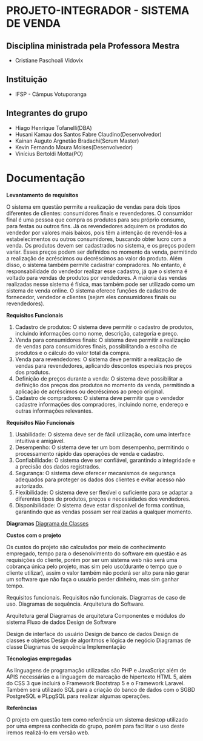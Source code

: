# PROJETO-INTEGRADOR - SISTEMA DE VENDA
## Disciplina ministrada pela Professora Mestra
* Cristiane Paschoali Vidovix
## Instituição
* IFSP - Câmpus Votuporanga
## Integrantes do grupo
* Hiago Henrique Tofanelli(DBA)
* Husani Kamau dos Santos Fabre Claudino(Desenvolvedor)
* Kainan Auguto Argnetão Bradachi(Scrum Master)
* Kevin Fernando Moura Moises(Desenvolvedor)
* Vinícius Bertoldi Motta(PO)

# Documentação


**Levantamento de requísitos**

O sistema em questão permite a realização de vendas para dois tipos diferentes de 
clientes: consumidores finais e revendedores. O consumidor final é uma pessoa que 
compra os produtos para seu próprio consumo, para festas ou outros fins. Já os 
revendedores adquirem os produtos do vendedor por valores mais baixos, pois têm a 
intenção de revendê-los a estabelecimentos ou outros consumidores, buscando obter 
lucro com a venda.
Os produtos devem ser cadastrados no sistema, e os preços podem variar. Esses preços 
podem ser definidos no momento da venda, permitindo a realização de acréscimos ou 
decréscimos ao valor do produto.
Além disso, o sistema também permite cadastrar compradores. No entanto, é 
responsabilidade do vendedor realizar esse cadastro, já que o sistema é voltado para 
vendas de produtos por vendedores. A maioria das vendas realizadas nesse sistema é 
física, mas também pode ser utilizado como um sistema de venda online. O sistema 
oferece funções de cadastro de fornecedor, vendedor e clientes (sejam eles 
consumidores finais ou revendedores).

**Requísitos Funcionais**

1. Cadastro de produtos: O sistema deve permitir o cadastro de produtos, incluindo 
informações como nome, descrição, categoria e preço.
2. Venda para consumidores finais: O sistema deve permitir a realização de vendas para 
consumidores finais, possibilitando a escolha de produtos e o cálculo do valor total da 
compra.
3. Venda para revendedores: O sistema deve permitir a realização de vendas para 
revendedores, aplicando descontos especiais nos preços dos produtos.
4. Definição de preços durante a venda: O sistema deve possibilitar a definição dos 
preços dos produtos no momento da venda, permitindo a aplicação de acréscimos ou 
decréscimos ao preço original.
5. Cadastro de compradores: O sistema deve permitir que o vendedor cadastre 
informações dos compradores, incluindo nome, endereço e outras informações 
relevantes.

**Requisítos Não Funcionais**

1. Usabilidade: O sistema deve ser de fácil utilização, com uma interface intuitiva e 
amigável.
2. Desempenho: O sistema deve ter um bom desempenho, permitindo o processamento 
rápido das operações de venda e cadastro.
3. Confiabilidade: O sistema deve ser confiável, garantindo a integridade e a precisão 
dos dados registrados.
4. Segurança: O sistema deve oferecer mecanismos de segurança adequados para 
proteger os dados dos clientes e evitar acesso não autorizado.
5. Flexibilidade: O sistema deve ser flexível o suficiente para se adaptar a diferentes 
tipos de produtos, preços e necessidades dos vendedores.
6. Disponibilidade: O sistema deve estar disponível de forma contínua, garantindo que 
as vendas possam ser realizadas a qualquer momento.

**Diagramas**
<a href="/img/diagrama de classes">Diagrama de Classes</a>
<a href=""></a>
<a href=""></a>

**Custos com o projeto**
 
Os custos do projeto são calculados por meio de conhecimento empregado, tempo para o desenolvimento do software em questão e as requisições do cliente, porém por ser um sistema web não será uma cobrança única pelo projeto, mas sim pelo uso(durante o tempo que o cliente utilizar), assim o valor também não poderá ser alto para não gerar um software que não faça o usuário perder dinheiro, mas sim ganhar tempo.

Requisitos funcionais.
Requisitos não funcionais.
Diagramas de caso de uso.
Diagramas de sequência.
Arquitetura do Software.

Arquitetura geral
Diagramas de arquitetura
Componentes e módulos do sistema
Fluxo de dados
Design de Software

Design de interface do usuário
Design de banco de dados
Design de classes e objetos
Design de algoritmos e lógica de negócio
Diagramas de classe
Diagramas de sequência
Implementação

**Técnologias empregadas**

As linguagens de programação utilizadas são PHP e JavaScript além de APIS necessárias e a linguagem de marcação de hipertexto HTML 5, além do CSS 3 que incluirá o Framework Bootstrap 5 e o Framework Laravel.
Também será utilizado SQL para a criação do banco de dados com o SGBD PostgreSQL e PLpgSQL
para realizar algumas operações.

**Referências**

O projeto em questão tem como referência um sistema desktop utilizado por uma empresa conhecida do grupo, porém para facilitar o uso deste iremos realizá-lo em versão web.
